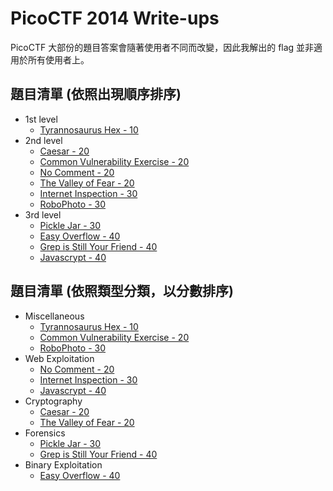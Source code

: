 # PicoCTF 2014 Write-ups

PicoCTF 大部份的題目答案會隨著使用者不同而改變，因此我解出的 flag 並非適用於所有使用者上。

## 題目清單 (依照出現順序排序)

- 1st level
	- [Tyrannosaurus Hex - 10](10-tyrannosaurus-hex)
- 2nd level
	- [Caesar - 20](20-caesar)
	- [Common Vulnerability Exercise - 20](20-common-vulnerability-exercise)
	- [No Comment - 20](20-no-comment)
	- [The Valley of Fear - 20](20-the-valley-of-fear)
	- [Internet Inspection - 30](30-internet-inspection)
	- [RoboPhoto - 30](30-robophoto)
- 3rd level
	- [Pickle Jar - 30](30-pickle-jar)
	- [Easy Overflow - 40](40-easy-overflow)
	- [Grep is Still Your Friend - 40](40-grep-is-still-your-friend)
	- [Javascrypt - 40](40-javascrypt)

## 題目清單 (依照類型分類，以分數排序)

- Miscellaneous
	- [Tyrannosaurus Hex - 10](10-tyrannosaurus-hex)
	- [Common Vulnerability Exercise - 20](20-common-vulnerability-exercise)
	- [RoboPhoto - 30](30-robophoto)
- Web Exploitation
	- [No Comment - 20](20-no-comment)
	- [Internet Inspection - 30](30-internet-inspection)
	- [Javascrypt - 40](40-javascrypt)
- Cryptography
	- [Caesar - 20](20-caesar)
	- [The Valley of Fear - 20](20-the-valley-of-fear)
- Forensics
	- [Pickle Jar - 30](30-pickle-jar)
	- [Grep is Still Your Friend - 40](40-grep-is-still-your-friend)
- Binary Exploitation
	- [Easy Overflow - 40](40-easy-overflow)
